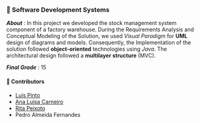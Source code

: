 ### :pushpin: Software Development Systems 

***About*** : In this project we developed the stock management system component of a factory warehouse. During the Requirements Analysis and Conceptual Modeling of the Solution, we used *Visual Paradigm* for **UML** design of diagrams and models. Consequently, the Implementation of the solution followed **object-oriented** technologies using *Java*. The architectural design followed a **multilayer structure** (MVC).

***Final Grade*** : 15

#### :handshake: Contributors 
- [Luís Pinto](https://github.com/L-Pinto)
- [Ana Luísa Carneiro](https://github.com/Analucar)
- [Rita Peixoto](https://github.com/rita-peixoto)
- Pedro Almeida Fernandes
